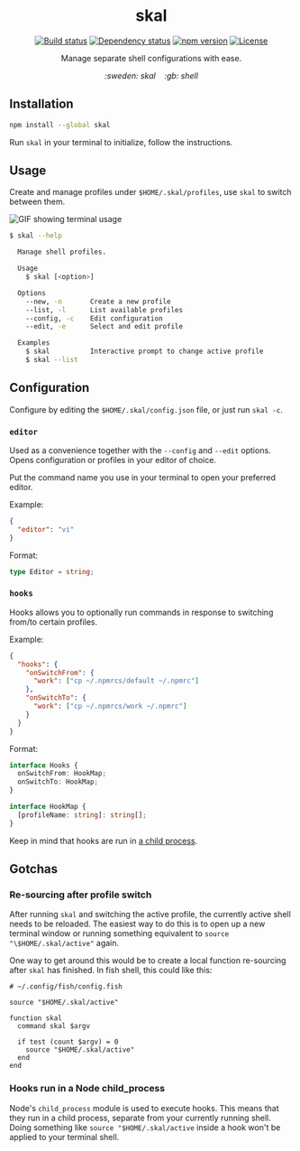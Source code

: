 <h1 align="center">skal</h1>
<p align="center">
  <a href="https://travis-ci.org/mrwest808/skal"><img src="https://travis-ci.org/mrwest808/skal.svg?branch=master" alt="Build status"></a>
  <a href="https://david-dm.org/mrwest808/skal"><img src="https://david-dm.org/mrwest808/skal.svg" alt="Dependency status"></a>
  <a href="https://www.npmjs.com/package/skal"><img src="https://img.shields.io/npm/v/skal.svg?colorB=blue&style=flat" alt="npm version"></a>
  <a href="https://github.com/mrwest808/skal/blob/master/LICENSE"><img src="https://img.shields.io/badge/License-MIT-blue.svg" alt="License"></a>
</p>
<p align="center">Manage separate shell configurations with ease.</p>
<p align="center"><em>:sweden: skal&nbsp;&nbsp;&nbsp;&nbsp;:gb: shell</em></p>

## Installation

```sh
npm install --global skal
```

Run `skal` in your terminal to initialize, follow the instructions.

## Usage

Create and manage profiles under `$HOME/.skal/profiles`, use `skal` to switch between them.

![GIF showing terminal usage](https://user-images.githubusercontent.com/6108538/52310924-673e7580-29a5-11e9-90ae-1ec0ebf2e07b.gif)

```sh
$ skal --help

  Manage shell profiles.

  Usage
    $ skal [<option>]

  Options
    --new, -n       Create a new profile
    --list, -l      List available profiles
    --config, -c    Edit configuration
    --edit, -e      Select and edit profile

  Examples
    $ skal          Interactive prompt to change active profile
    $ skal --list
```

## Configuration

Configure by editing the `$HOME/.skal/config.json` file, or just run `skal -c`.

### `editor`

Used as a convenience together with the `--config` and `--edit` options. Opens configuration or profiles in your editor of choice.

Put the command name you use in your terminal to open your preferred editor.

Example:

```json
{
  "editor": "vi"
}
```

Format:

```ts
type Editor = string;
```

### `hooks`

Hooks allows you to optionally run commands in response to switching from/to certain profiles.

Example:

```json
{
  "hooks": {
    "onSwitchFrom": {
      "work": ["cp ~/.npmrcs/default ~/.npmrc"]
    },
    "onSwitchTo": {
      "work": ["cp ~/.npmrcs/work ~/.npmrc"]
    }
  }
}
```

Format:

```ts
interface Hooks {
  onSwitchFrom: HookMap;
  onSwitchTo: HookMap;
}

interface HookMap {
  [profileName: string]: string[];
}
```

Keep in mind that hooks are run in [a child process](#hooks-run-in-a-node-child_process).

## Gotchas

### Re-sourcing after profile switch

After running `skal` and switching the active profile, the currently active shell needs to be reloaded. The easiest way to do this is to open up a new terminal window or running something equivalent to `source "\$HOME/.skal/active"` again.

One way to get around this would be to create a local function re-sourcing after `skal` has finished. In fish shell, this could like this:

```fish
# ~/.config/fish/config.fish

source "$HOME/.skal/active"

function skal
  command skal $argv

  if test (count $argv) = 0
    source "$HOME/.skal/active"
  end
end
```

### Hooks run in a Node child_process

Node's `child_process` module is used to execute hooks. This means that they run in a child process, separate from your currently running shell. Doing something like `source "$HOME/.skal/active` inside a hook won't be applied to your terminal shell.
